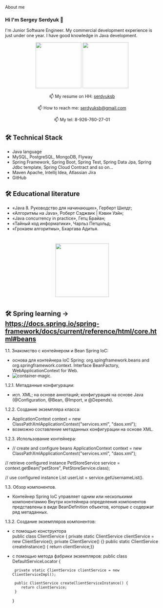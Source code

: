 About me
### Hi I'm Sergey Serdyuk 👋

I'm Junior Software Engineer. My commercial development experience is just under one year. I have good knowledge in Java development. 
<p align='center'>
   <a href="https://github-readme-stats.vercel.app/api?username=serdyuksb1982&show_icons=true&count_private=true"><img
           height=150
           src="https://github-readme-stats.vercel.app/api?username=serdyuksb1982&show_icons=true&count_private=true"/></a>
   <a href="https://github.com/serdyuksb1982/serdyuksb1982/edit/serdyuksb1982/a/github-readme-stats"><img height=150
                                                                  src="https://github-readme-stats.vercel.app/api/top-langs/?username=serdyuksb1982&layout=compact"/></a>
</p>


<p align='center'>
   📫 My resume on HH: <a href="https://mytischi.hh.ru/resume/3ad4d79dff0976e8260039ed1f4f756e6d6265">serdyuksb</a>     
</p>

<p align='center'>
   📫 How to reach me: <a href='mailto:serdyuksb@gmail.com'>serdyuksb@gmail.com</a>     
</p>

<p align='center'>    
   📫 My tel: 8-926-760-27-01
</p>


## 🛠 Technical Stack
*   Java language
*   MySQL, PostgreSQL, MongoDB, Flyway
*   Spring Framework, Spring Boot, Spring Test, Spring Data Jpa, Spring Jdbc template, Spring Cloud Contract and so on...
*   Maven Apache, Intellij Idea, Atlassian Jira
*   GitHub

## 🛠 Educational literature
*   «Java 8. Руководство для начинающих», Герберт Шилдт;
*   «Алгоритмы на Java», Роберт Сэджвик | Кэвин Уэйн;
*   «Java concurrency in practice», Гетц Брайан;
*   «Тайный код информатики», Чарльз Петцольд;
*   «Грокаем алгоритмы», Бхаргава Адитья.


<div align="center" style="margin: 40px 0">
   <a href="https://github.com/serdyuksb1982&/github-profile-views-counter">
       <img width="175px" src="https://komarev.com/ghpvc/?username=serdyuksb1982&&color=DE002D">
   </a>
</div>

## 🛠 Spring learning -> https://docs.spring.io/spring-framework/docs/current/reference/html/core.html#beans
1.1. Знакомство с контейнером и Bean Spring IoC:
  * основа для контейнера IoC Spring: org.spingframework.beans and org.springframework.context. Interface BeanFactory, WebApplicationContext for Web.
  *  ![container-magic](https://user-images.githubusercontent.com/92222969/216593994-1559644f-7fb1-4130-aa6b-058c9d69b6d6.png).
  
1.2.1. Метаданные конфигурации:
  * исп. XML; на основе аннотаций; конфигурация на основе Java (@Configuration, @Bean, @Import, и @Depends).
  
1.2.2. Создание экземпляра класса:
  * ApplicationContext context = new ClassPathXmlApplicationContext("services.xml", "daos.xml");
  * возможно составление метаданных конфигурации на основе XML.
  
1.2.3. Использование контейнера:
  * // create and configure beans
ApplicationContext context = new ClassPathXmlApplicationContext("services.xml", "daos.xml");

   // retrieve configured instance
   PetStoreService service = context.getBean("petStore", PetStoreService.class);

   // use configured instance
   List<String> userList = service.getUsernameList().
   
1.3. Обзор компонентов.
  * Контейнер Spring IoC управляет одним или несколькими компонентамию Внутри контейнера определения компонентов представлены в виде BeanDefinition объектов, которые с 
  содержат ряд метаданных.

1.3.2. Создание экземпляров компонентов:
  * с помощью конструктора  
         public class ClientService {
         private static ClientService clientService = new ClientService();
         private ClientService() {}
         public static ClientService createInstance() {
               return clientService;}}
   
  * с помощью метода фабрики экземпляров:
         public class DefaultServiceLocator {

         private static ClientService clientService = new ClientServiceImpl();

         public ClientService createClientServiceInstance() {
            return clientService;
         }
      }
   
